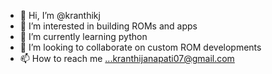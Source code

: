 - 👋 Hi, I’m @kranthikj
- 👀 I’m interested in building ROMs and apps
- 🌱 I’m currently learning python
- 💞️ I’m looking to collaborate on custom ROM developments
- 📫 How to reach me ...kranthijanapati07@gmail.com

<!---
kranthikj/kranthikj is a ✨ special ✨ repository because its `README.md` (this file) appears on your GitHub profile.
You can click the Preview link to take a look at your changes.
--->
